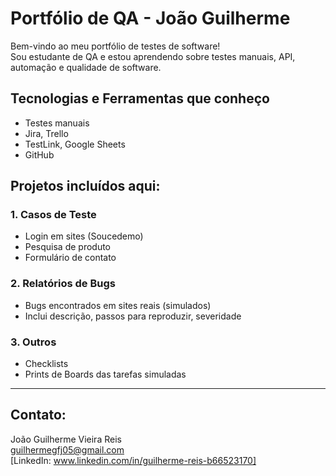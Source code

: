 # Portfólio de QA - João Guilherme 

Bem-vindo ao meu portfólio de testes de software!  
Sou estudante de QA e estou aprendendo sobre testes manuais, API, automação e qualidade de software.

## Tecnologias e Ferramentas que conheço
- Testes manuais
- Jira, Trello
- TestLink, Google Sheets
- GitHub

## Projetos incluídos aqui:
### 1. Casos de Teste
- Login em sites (Soucedemo)
- Pesquisa de produto
- Formulário de contato

### 2. Relatórios de Bugs
- Bugs encontrados em sites reais (simulados)
- Inclui descrição, passos para reproduzir, severidade

### 3. Outros
- Checklists
- Prints de Boards das tarefas simuladas

---

## Contato:
João Guilherme Vieira Reis  
guilhermegfj05@gmail.com  
[LinkedIn: www.linkedin.com/in/guilherme-reis-b66523170]
